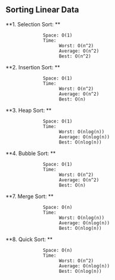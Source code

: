 ## Sorting Linear Data

**1. Selection Sort: **

                  Space: O(1)
                  Time:
                        Worst: O(n^2)
                        Average: O(n^2)
                        Best: O(n^2)

**2. Insertion Sort: **

                  Space: O(1)
                  Time:
                        Worst: O(n^2)
                        Average: O(n^2)
                        Best: O(n)

**3. Heap Sort: **

                  Space: O(1)
                  Time:
                        Worst: O(nlog(n))
                        Average: O(nlog(n))
                        Best: O(nlog(n))
                                      
**4. Bubble Sort: **

                  Space: O(1)
                  Time:
                        Worst: O(n^2)
                        Average: O(n^2)
                        Best: O(n)
            
**7. Merge Sort: **

                  Space: O(n)
                  Time:
                        Worst: O(nlog(n))
                        Average: O(nlog(n))
                        Best: O(nlog(n))
            
**8. Quick Sort: **

                  Space: O(n)
                  Time:
                        Worst: O(n^2)
                        Average: O(nlog(n))
                        Best: O(nlog(n))
